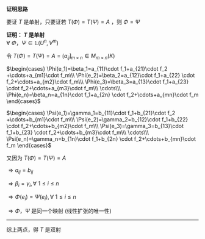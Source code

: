 **证明思路**  
  
要证 $T$ 是单射，只要证若 $T(\Phi)=T(\Psi)=A$ ，则 $\Phi=\Psi$  
  
**证明： $T$ 是单射**  
$\forall\ \Phi，\Psi\in\mathbb L(U^n,V^m)$  
  
令 $T(\Phi)=T(\Psi)=A=\lgroup a_{ij}\rgroup_{m\times n}\in M_{m\times n}(K)$  
  
$\begin{cases}  
\Phi(e_1)=\beta_1=a_{11}\cdot f_1+a_{21}\cdot f_2  
+\cdots+a_{m1}\cdot f_m\\\  
\Phi(e_2)=\beta_2=a_{12}\cdot f_1+a_{22}  
\cdot f_2+\cdots+a_{m2}\cdot f_m\\\  
\Phi(e_3)=\beta_3=a_{13}\cdot f_1+a_{23}  
\cdot f_2+\cdots+a_{m3}\cdot f_m\\\  
\cdots\\\  
\Phi(e_n)=\beta_n=a_{1n}\cdot f_1+a_{2n}  
\cdot f_2+\cdots+a_{mn}\cdot f_m  
\end{cases}$  
  
$\begin{cases}  
\Psi(e_1)=\gamma_1=b_{11}\cdot f_1+b_{21}\cdot f_2  
+\cdots+b_{m1}\cdot f_m\\\  
\Psi(e_2)=\gamma_2=b_{12}\cdot f_1+b_{22}  
\cdot f_2+\cdots+b_{m2}\cdot f_m\\\  
\Psi(e_3)=\gamma_3=b_{13}\cdot f_1+b_{23}  
\cdot f_2+\cdots+b_{m3}\cdot f_m\\\  
\cdots\\\  
\Psi(e_n)=\gamma_n=b_{1n}\cdot f_1+b_{2n}  
\cdot f_2+\cdots+b_{mn}\cdot f_m  
\end{cases}$  
  
又因为 $T(\Phi)=T(\Psi)=A$  
  
$\Rightarrow a_{ij}=b_{ij}$  
  
$\Rightarrow\beta_i=\gamma_i,\forall\ 1\le i\le n$  
  
$\Rightarrow\Phi(e_i)=\Psi(e_i),\forall\ 1\le i\le n$  
  
$\Rightarrow\Phi，\Psi$ 是同一个映射 (线性扩张的唯一性)  
  
---  
综上两点，得 $T$ 是双射  
